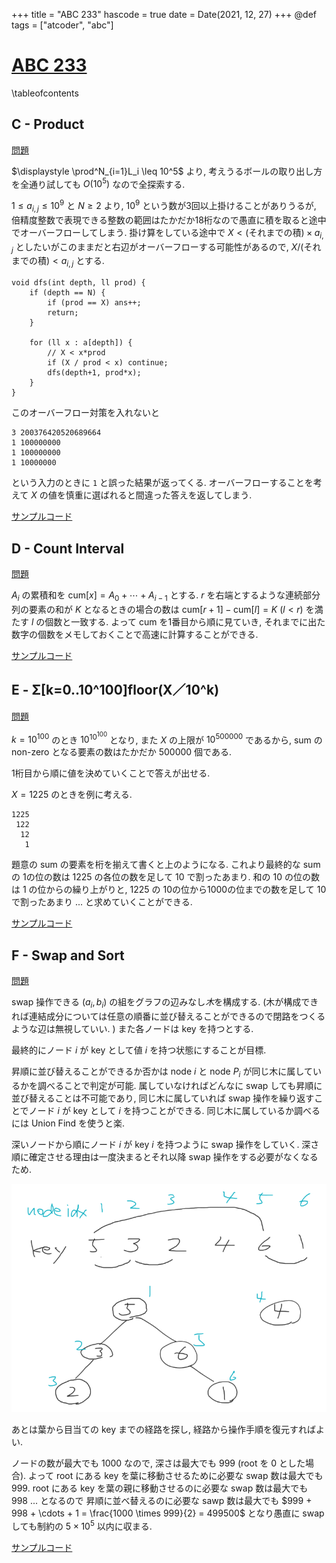 +++
title = "ABC 233"
hascode = true
date = Date(2021, 12, 27)
+++
@def tags = ["atcoder", "abc"]

# [ABC 233](https://atcoder.jp/contests/abc233)

\tableofcontents

## C - Product

[問題](https://atcoder.jp/contests/abc233/tasks/abc233_c)

$\displaystyle \prod^N_{i=1}L_i \leq 10^5$ より, 考えうるボールの取り出し方を全通り試しても $O(10^5)$ なので全探索する.

$1 \leq a_{i,j} \leq 10^9$ と $N \geq 2$ より, $10^9$ という数が3回以上掛けることがありうるが, 倍精度整数で表現できる整数の範囲はたかだか18桁なので愚直に積を取ると途中でオーバーフローしてしまう.
掛け算をしている途中で $X < \text{(それまでの積)} \times a_{i,j}$ としたいがこのままだと右辺がオーバーフローする可能性があるので, $X / \text{(それまでの積)} < a_{i,j}$ とする.


```
void dfs(int depth, ll prod) {
    if (depth == N) {
        if (prod == X) ans++;
        return;
    }

    for (ll x : a[depth]) {
        // X < x*prod
        if (X / prod < x) continue;
        dfs(depth+1, prod*x);
    }
}
```


このオーバーフロー対策を入れないと
```
3 200376420520689664
1 100000000
1 100000000
1 10000000
```
という入力のときに `1` と誤った結果が返ってくる.
オーバーフローすることを考えて $X$ の値を慎重に選ばれると間違った答えを返してしまう.

[サンプルコード](https://atcoder.jp/contests/abc233/submissions/28185892)

## D - Count Interval

[問題](https://atcoder.jp/contests/abc233/tasks/abc233_d)

$A_i$ の累積和を $\mathrm{cum}[x] = A_0 + \cdots + A_{i-1}$ とする.
$r$ を右端とするような連続部分列の要素の和が $K$ となるときの場合の数は
$\mathrm{cum}[r+1] - \mathrm{cum}[l] = K$ $(l < r)$ を満たす $l$ の個数と一致する.
よって $\mathrm{cum}$ を1番目から順に見ていき, それまでに出た数字の個数をメモしておくことで高速に計算することができる.

[サンプルコード](https://atcoder.jp/contests/abc233/submissions/28186597)


## E - Σ[k=0..10^100]floor(X／10^k)

[問題](https://atcoder.jp/contests/abc233/tasks/abc233_e)

$k = 10^{100}$ のとき $\displaystyle 10^{10^{100}}$ となり, また $X$ の上限が $10^{500000}$ であるから, sum の non-zero となる要素の数はたかだか $500000$ 個である.

1桁目から順に値を決めていくことで答えが出せる.


$X = 1225$ のときを例に考える.
```
1225
 122
  12
   1
```

題意の sum の要素を桁を揃えて書くと上のようになる. これより最終的な sum の 1の位の数は 1225 の各位の数を足して 10 で割ったあまり.
和の 10 の位の数は 1 の位からの繰り上がりと, 1225 の 10の位から1000の位までの数を足して 10 で割ったあまり ... と求めていくことができる.

[サンプルコード](https://atcoder.jp/contests/abc233/submissions/28186949)


## F - Swap and Sort

[問題](https://atcoder.jp/contests/abc233/tasks/abc233_f)

swap 操作できる $(a_i, b_i)$ の組をグラフの辺みなし*木*を構成する.
(木が構成できれば連結成分については任意の順番に並び替えることができるので閉路をつくるような辺は無視していい. )
また各ノードは key を持つとする.

最終的にノード $i$ が key として値 $i$ を持つ状態にすることが目標.


昇順に並び替えることができるか否かは node $i$ と node $P_i$ が同じ木に属しているかを調べることで判定が可能.
属していなければどんなに swap しても昇順に並び替えることは不可能であり, 同じ木に属していれば swap 操作を繰り返すことでノード $i$ が key として $i$ を持つことができる.
同じ木に属しているか調べるには Union Find を使うと楽.


深いノードから順にノード $i$ が key $i$ を持つように swap 操作をしていく.
深さ順に確定させる理由は一度決まるとそれ以降 swap 操作をする必要がなくなるため.

![abc233_f.png](/assets/atcoder/abc/233/abc233_f.png)

あとは葉から目当ての key までの経路を探し, 経路から操作手順を復元すればよい.

ノードの数が最大でも 1000 なので, 深さは最大でも 999 (root を 0 とした場合).
よって root にある key を葉に移動させるために必要な swap 数は最大でも 999.
root にある key を葉の親に移動させるのに必要な swap 数は最大でも 998 ... となるので
昇順に並べ替えるのに必要な sawp 数は最大でも $999 + 998 + \cdots + 1 = \frac{1000 \times 999}{2} = 499500$ となり愚直に swap しても制約の $5\times 10^5$ 以内に収まる.

[サンプルコード](https://atcoder.jp/contests/abc233/submissions/28199199)
